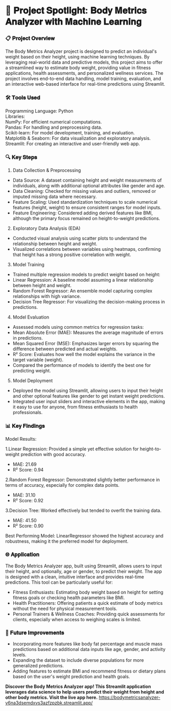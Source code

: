 # 🎯 𝐏𝐫𝐨𝐣𝐞𝐜𝐭 𝐒𝐩𝐨𝐭𝐥𝐢𝐠𝐡𝐭: 𝐁𝐨𝐝𝐲 𝐌𝐞𝐭𝐫𝐢𝐜𝐬 𝐀𝐧𝐚𝐥𝐲𝐳𝐞𝐫 𝐰𝐢𝐭𝐡 𝐌𝐚𝐜𝐡𝐢𝐧𝐞 𝐋𝐞𝐚𝐫𝐧𝐢𝐧𝐠

### 📋 𝐏𝐫𝐨𝐣𝐞𝐜𝐭 𝐎𝐯𝐞𝐫𝐯𝐢𝐞𝐰

The Body Metrics Analyzer project is designed to predict an individual's weight based on their height, using machine learning techniques. By leveraging real-world data and predictive models, this project aims to offer a streamlined way to estimate body weight, providing value in fitness applications, health assessments, and personalized wellness services. The project involves end-to-end data handling, model training, evaluation, and an interactive web-based interface for real-time predictions using Streamlit.

### 🛠️ 𝐓𝐨𝐨𝐥𝐬 𝐔𝐬𝐞𝐝

Programming Language: Python<br> Libraries:<br>
NumPy: For efficient numerical computations.<br>
Pandas: For handling and preprocessing data.<br>
Scikit-learn: For model development, training, and evaluation.<br>
Matplotlib & Seaborn: For data visualization and exploratory analysis.<br>
Streamlit: For creating an interactive and user-friendly web app.<br>

### 🔍 𝐊𝐞𝐲 𝐒𝐭𝐞𝐩𝐬

1. Data Collection & Preprocessing<br>

  * Data Source: A dataset containing height and weight measurements of individuals, along with additional optional attributes like gender and age.<br>
  * Data Cleaning: Checked for missing values and outliers, removed or imputed missing data where necessary.<br>
  * Feature Scaling: Used standardization techniques to scale numerical features (height, weight) to ensure consistent ranges for model inputs.<br>
  * Feature Engineering: Considered adding derived features like BMI, although the primary focus remained on height-to-weight predictions.<br>

2. Exploratory Data Analysis (EDA)<br>

  * Conducted visual analysis using scatter plots to understand the relationship between height and weight.
  * Visualized correlations between variables using heatmaps, confirming that height has a strong positive correlation with weight.<br>

3. Model Training<br>

  * Trained multiple regression models to predict weight based on height:<br>
  * Linear Regression: A baseline model assuming a linear relationship between height and weight.<br>
  * Random Forest Regressor: An ensemble model capturing complex relationships with high variance.<br>
  * Decision Tree Regressor: For visualizing the decision-making process in predictions.<br>

4. Model Evaluation<br>

  * Assessed models using common metrics for regression tasks:<br>
  * Mean Absolute Error (MAE): Measures the average magnitude of errors in predictions.<br>
  * Mean Squared Error (MSE): Emphasizes larger errors by squaring the difference between predicted and actual weights.<br>
  * R² Score: Evaluates how well the model explains the variance in the target variable (weight).<br>
  * Compared the performance of models to identify the best one for predicting weight.<br>

5. Model Deployment<br>

  * Deployed the model using Streamlit, allowing users to input their height and other optional features like gender to get instant weight predictions.<br>
  * Integrated user input sliders and interactive elements in the app, making it easy to use for anyone, from fitness enthusiasts to health professionals.<br>
  
### 📊 𝐊𝐞𝐲 𝐅𝐢𝐧𝐝𝐢𝐧𝐠𝐬
Model Results:

1.Linear Regression: Provided a simple yet effective solution for height-to-weight prediction with good accuracy.<br>
* MAE: 21.69<br>
* R² Score: 0.94<br>

2.Random Forest Regressor: Demonstrated slightly better performance in terms of accuracy, especially for complex data points.<br>
* MAE: 31.10<br>
* R² Score: 0.92<br>

3.Decision Tree: Worked effectively but tended to overfit the training data.<br>
* MAE: 41.50<br>
* R² Score: 0.90<br>

Best Performing Model: LinearRegressor showed the highest accuracy and robustness, making it the preferred model for deployment.

### 🌐 𝐀𝐩𝐩𝐥𝐢𝐜𝐚𝐭𝐢𝐨𝐧

The Body Metrics Analyzer app, built using Streamlit, allows users to input their height, and optionally, age or gender, to predict their weight. The app is designed with a clean, intuitive interface and provides real-time predictions. This tool can be particularly useful for:
* Fitness Enthusiasts: Estimating body weight based on height for setting fitness goals or checking health parameters like BMI.
* Health Practitioners: Offering patients a quick estimate of body metrics without the need for physical measurement tools.
* Personal Trainers & Wellness Coaches: Providing quick assessments for clients, especially when access to weighing scales is limited.
  
### 🔮 𝐅𝐮𝐭𝐮𝐫𝐞 𝐈𝐦𝐩𝐫𝐨𝐯𝐞𝐦𝐞𝐧𝐭𝐬

* Incorporating more features like body fat percentage and muscle mass predictions based on additional data inputs like age, gender, and activity levels.
* Expanding the dataset to include diverse populations for more generalized predictions.
* Adding features to estimate BMI and recommend fitness or dietary plans based on the user's weight prediction and health goals.
  

**Discover the Body Metrics Analyzer app! This Streamlit application leverages data science to help users predict their weight from height and other body metrics. Visit the live app here.**
https://bodymetricsanalyzer-v6na3dsemdxvs3azfzpzbk.streamlit.app/
